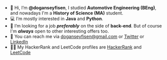 - 👋 Hi, I’m **@doganseyfisen**, I studied **Automotive Engineering (BEng)**, and nowadays I'm a **History of Science (MA)** student.
- 💻 I’m mostly interested in **Java** and **Python**.
- 🔭 I’m looking for a job ***preferably*** on the side of **back-end**. But of course I'm ***always*** open to other interesting offers too.
- 📨 You can reach me via doganseyfisen@gmail.com or [Twitter](https://twitter.com/dogan_seyfi_sen) or [LinkedIn](https://www.linkedin.com/in/doganseyfisen)
- 👨‍💻 My HackerRank and LeetCode profiles are [HackerRank](https://www.hackerrank.com/doganseyfisen) and [LeetCode](https://leetcode.com/doganseyfisen/)
<!---
doganseyfisen/doganseyfisen is a ✨ special ✨ repository because its `README.md` (this file) appears on your GitHub profile.
You can click the Preview link to take a look at your changes.
--->
